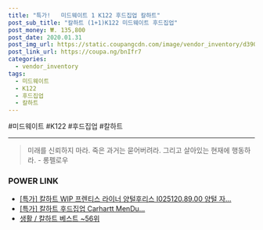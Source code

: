 ```yaml
--- 
title: "특가!   미드웨이트 1 K122 후드집업 칼하트" 
post_sub_title: "칼하트 (1+1)K122 미드웨이트 후드집업" 
post_money: ₩. 135,800 
post_date: 2020.01.31 
post_img_url: https://static.coupangcdn.com/image/vendor_inventory/d390/4105184e248819989f088b0be1975a67fcf4084716ec17a1992d3366e3c2.jpg 
post_link_url: https://coupa.ng/bnIfr7 
categories: 
  - vendor_inventory 
tags: 
  - 미드웨이트 
  - K122 
  - 후드집업 
  - 칼하트 
--- 
```

  #미드웨이트 #K122 #후드집업 #칼하트 
<hr> 

> 미래를 신뢰하지 마라. 죽은 과거는 묻어버려라. 그리고 살아있는 현재에 행동하라. - 롱펠로우 


### POWER LINK

* <a href="https://blog.naver.com/an0733/221789239024" target="_blank">[특가] 칼하트 WIP 프렌티스 라이너 양털후리스 I025120.89.00 양털 자...</a>
* <a href="https://blog.naver.com/an0733/221790984925" target="_blank">[특가] 칼하트 후드집업 Carhartt MenDu...</a>
* <a href="https://blog.naver.com/santokki14/221779651275" target="_blank">생활 / 칼하트 베스트 ~56위</a>
